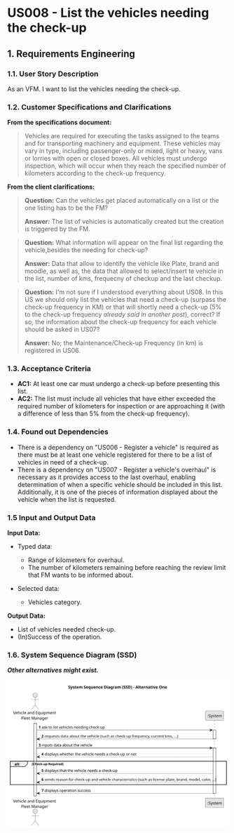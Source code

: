 # US008 - List the vehicles needing the check-up


## 1. Requirements Engineering

### 1.1. User Story Description

As an VFM. I want to list the vehicles needing the check-up.

### 1.2. Customer Specifications and Clarifications 

**From the specifications document:**

>Vehicles are required for executing the tasks assigned to the teams and for transporting machinery and equipment. These vehicles may vary in type, including passenger-only or mixed, light or heavy, vans or lorries with open or closed boxes. All vehicles must undergo inspection, which will occur when they reach the specified number of kilometers according to the check-up frequency.

**From the client clarifications:**

> **Question:** Can the vehicles get placed automatically on a list or the one listing has to be the FM?
>
> **Answer:** The list of vehicles is automatically created but the creation is triggered by the FM.

> **Question:** What information will appear on the final list regarding the vehicle,besides the needing for check-up?
>
> **Answer:** Data that allow to identify the vehicle like Plate, brand and moodle, as well as, the data that allowed to select/insert te vehicle in the list, number of kms, frequecny of checkup and the last checkup.

> **Question:** I'm not sure if I understood everything about US08. In this US we should only list the vehicles that need a check-up (surpass the check-up frequency in KM) or that will shortly need a check-up (5% to the check-up frequency *already said in another post*), correct? If so, the information about the check-up frequency for each vehicle should be asked in US07?
>
> **Answer:** No; the Maintenance/Check-up Frequency (in km) is registered in US06.

### 1.3. Acceptance Criteria

* **AC1:** At least one car must undergo a check-up before presenting this list.
* **AC2:** The list must include all vehicles that have either exceeded the required number of kilometers for inspection or are approaching it (with a difference of less than 5% from the check-up frequency).

### 1.4. Found out Dependencies

* There is a dependency on "US006 - Register a vehicle"  is required as there must be at least one vehicle registered for there to be a list of vehicles in need of a check-up.
* There is a dependency on "US007 - Register a vehicle's overhaul" is necessary as it provides access to the last overhaul, enabling determination of when a specific vehicle should be included in this list. Additionally, it is one of the pieces of information displayed about the vehicle when the list is requested.

### 1.5 Input and Output Data

**Input Data:**

* Typed data:
    * Range of kilometers for overhaul.
    * The number of kilometers remaining before reaching the review limit that FM wants to be informed about.
	
* Selected data:
    * Vehicles category.

**Output Data:**

* List of vehicles needed check-up.
* (In)Success of the operation.

### 1.6. System Sequence Diagram (SSD)

**_Other alternatives might exist._**

![System Sequence Diagram - Alternative One](svg/us008-system-sequence-diagram-alternative-one.svg)


